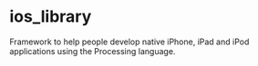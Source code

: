 ios_library
===========

Framework to help people develop native iPhone, iPad and iPod applications using the Processing language.
